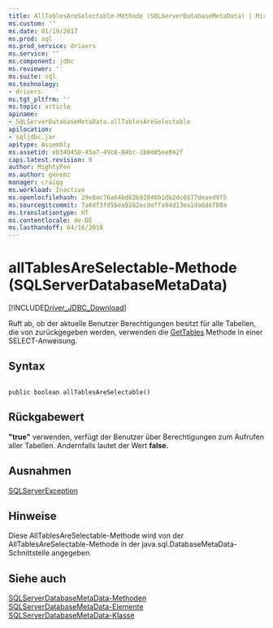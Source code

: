 ```yaml
---
title: AllTablesAreSelectable-Methode (SQLServerDatabaseMetaData) | Microsoft Docs
ms.custom: ''
ms.date: 01/19/2017
ms.prod: sql
ms.prod_service: drivers
ms.service: ''
ms.component: jdbc
ms.reviewer: ''
ms.suite: sql
ms.technology:
- drivers
ms.tgt_pltfrm: ''
ms.topic: article
apiname:
- SQLServerDatabaseMetaData.allTablesAreSelectable
apilocation:
- sqljdbc.jar
apitype: Assembly
ms.assetid: eb340450-45a7-49c8-84bc-1b9dd5ee842f
caps.latest.revision: 9
author: MightyPen
ms.author: genemi
manager: craigg
ms.workload: Inactive
ms.openlocfilehash: 29e8ac76a64bd62b92946b1db2dc6877deaed9f5
ms.sourcegitcommit: 7a6df3fd5bea9282ecdeffa94d13ea1da6def80a
ms.translationtype: HT
ms.contentlocale: de-DE
ms.lasthandoff: 04/16/2018
---
```

# <a name="alltablesareselectable-method-sqlserverdatabasemetadata"></a>allTablesAreSelectable-Methode (SQLServerDatabaseMetaData)
[!INCLUDE[Driver_JDBC_Download](../../../includes/driver_jdbc_download.md)]

  Ruft ab, ob der aktuelle Benutzer Berechtigungen besitzt für alle Tabellen, die von zurückgegeben werden, verwenden die [GetTables](../../../connect/jdbc/reference/gettables-method-sqlserverdatabasemetadata.md) Methode in einer SELECT-Anweisung.  
  
## <a name="syntax"></a>Syntax  
  
```  
  
public boolean allTablesAreSelectable()  
```  
  
## <a name="return-value"></a>Rückgabewert  
 **"true"** verwenden, verfügt der Benutzer über Berechtigungen zum Aufrufen aller Tabellen. Andernfalls lautet der Wert **false**.  
  
## <a name="exceptions"></a>Ausnahmen  
 [SQLServerException](../../../connect/jdbc/reference/sqlserverexception-class.md)  
  
## <a name="remarks"></a>Hinweise  
 Diese AllTablesAreSelectable-Methode wird von der AllTablesAreSelectable-Methode in der java.sql.DatabaseMetaData-Schnittstelle angegeben.  
  
## <a name="see-also"></a>Siehe auch  
 [SQLServerDatabaseMetaData-Methoden](../../../connect/jdbc/reference/sqlserverdatabasemetadata-methods.md)   
 [SQLServerDatabaseMetaData-Elemente](../../../connect/jdbc/reference/sqlserverdatabasemetadata-members.md)   
 [SQLServerDatabaseMetaData-Klasse](../../../connect/jdbc/reference/sqlserverdatabasemetadata-class.md)  
  
  
